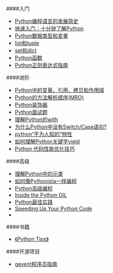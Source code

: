 ####入门
* [ Python编程语言的发展简史](http://www.15yan.com/story/1JKTBQvVk5e/)
* [快速入门：十分钟了解Python](http://blog.jobbole.com/43922/)
* [Python数据类型和变量](http://www.liaoxuefeng.com/wiki/0014316089557264a6b348958f449949df42a6d3a2e542c000/001431658624177ea4f8fcb06bc4d0e8aab2fd7aa65dd95000)
* [list和tuple](www.liaoxuefeng.com/wiki/0014316089557264a6b348958f449949df42a6d3a2e542c000/0014316724772904521142196b74a3f8abf93d8e97c6ee6000)
* [set和dict](www.liaoxuefeng.com/wiki/0014316089557264a6b348958f449949df42a6d3a2e542c000/00143167793538255adf33371774853a0ef943280573f4d000)
* [Python函数](http://www.cnblogs.com/vamei/archive/2012/06/01/2529500.html)
* [Python正则表达式指南](http://www.cnblogs.com/huxi/archive/2010/07/04/1771073.html)

####进阶
* [Python中的变量、引用、拷贝和作用域](http://xianglong.me/article/python-variable-quote-copy-and-scope/)
* [Python的方法解析顺序(MRO)](http://hanjianwei.com/2013/07/25/python-mro/)
* [Python装饰器](http://www.cnblogs.com/vamei/archive/2013/02/16/2820212.html)
* [Python面试题](http://xiaocong.github.io/blog/2013/06/16/python-interview-question-and-answer/)
* [理解Python的with](http://www.361way.com/python-with/3697.html)
* [为什么Python中没有Switch/Case语句?](http://python.jobbole.com/82008/)
* [python“不为人知的”特性](http://foofish.net/blog/25/python-tricks-tips)
* [如何理解Python关键字yield](http://foofish.net/blog/78/understanding-yield)
* [Python 代码性能优化技巧](http://www.ibm.com/developerworks/cn/linux/l-cn-python-optim/)

####高级
* [理解Python中的元类](http://python.jobbole.com/21351/)
* [如何像Pythonista一样编程](http://xianglong.me/article/how-to-code-like-a-pythonista-idiomatic-python/)
* [Python高级编程](http://dongweiming.github.io/Expert-Python/#1)
* [Inside the Python GIL](http://www.dabeaz.com/python/GIL.pdf)
* [Python最佳实践](http://docs.python-guide.org/en/latest/)
* [Speeding Up Your Python Code](http://www.maxburstein.com/blog/speeding-up-your-python-code/)
*

####书籍
* [《Python Tips》](http://book.pythontips.com/en/latest/index.html)

####开源项目
* [gevent程序员指南](http://xlambda.com/gevent-tutorial/)


